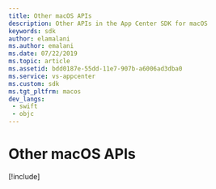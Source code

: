 ```yaml
---
title: Other macOS APIs
description: Other APIs in the App Center SDK for macOS
keywords: sdk
author: elamalani
ms.author: emalani
ms.date: 07/22/2019
ms.topic: article
ms.assetid: bdd0187e-55dd-11e7-907b-a6006ad3dba0
ms.service: vs-appcenter
ms.custom: sdk
ms.tgt_pltfrm: macos
dev_langs:  
 - swift
 - objc
---
```


# Other macOS APIs

[!include[](apple.md)]
